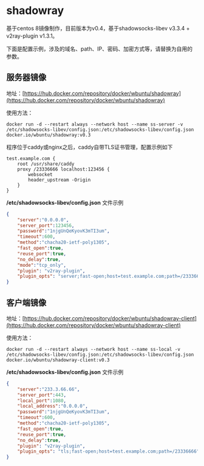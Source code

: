 # shadowray

基于centos 8镜像制作，目前版本为v0.4，基于shadowsocks-libev v3.3.4 + v2ray-plugin v1.3.1。

下面是配置示例，涉及的域名、path、IP、密码、加密方式等，请替换为自用的参数。

## 服务器镜像

地址：[https://hub.docker.com/repository/docker/wbuntu/shadowray](https://hub.docker.com/repository/docker/wbuntu/shadowray)

使用方法：

```shell
docker run -d --restart always --network host --name ss-server -v /etc/shadowsocks-libev/config.json:/etc/shadowsocks-libev/config.json docker.io/wbuntu/shadowray:v0.3
```

程序位于caddy或nginx之后，caddy自带TLS证书管理，配置示例如下

```
test.example.com {
    root /usr/share/caddy
    proxy /23336666 localhost:123456 {
        websocket
        header_upstream -Origin
    }
}
```

**/etc/shadowsocks-libev/config.json** 文件示例

```json
{                                             
    "server":"0.0.0.0",                       
    "server_port":123456,                      
    "password":"1njgUnQeKyovK3mTI3um",           
    "timeout":600,                            
    "method":"chacha20-ietf-poly1305",       
    "fast_open":true,                         
    "reuse_port":true,                        
    "no_delay":true,                          
    "mode":"tcp_only",                        
    "plugin": "v2ray-plugin",                 
    "plugin_opts": "server;fast-open;host=test.example.com;path=/23336666"
}                                             
```

## 客户端镜像

地址：[https://hub.docker.com/repository/docker/wbuntu/shadowray-client](https://hub.docker.com/repository/docker/wbuntu/shadowray-client)

使用方法：

```shell
docker run -d --restart always --network host --name ss-local -v /etc/shadowsocks-libev/config.json:/etc/shadowsocks-libev/config.json docker.io/wbuntu/shadowray-client:v0.3
```

**/etc/shadowsocks-libev/config.json** 文件示例

```json
{
    "server":"233.3.66.66",
    "server_port":443,
    "local_port":1080,
    "local_address":"0.0.0.0",
    "password":"1njgUnQeKyovK3mTI3um",
    "timeout":600,
    "method":"chacha20-ietf-poly1305",
    "fast_open":true,
    "reuse_port":true,
    "no_delay":true,
    "plugin": "v2ray-plugin",
    "plugin_opts": "tls;fast-open;host=test.example.com;path=/23336666"
}
```
